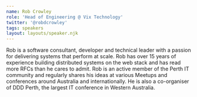 ```yaml
---
name: Rob Crowley
role: 'Head of Engineering @ Vix Technology'
twitter: '@robdcrowley'
tags: speakers
layout: layouts/speaker.njk
---
```


Rob is a software consultant, developer and technical leader with a passion for delivering systems that perform at scale. Rob has over 15 years of experience building distributed systems on the web stack and has read more RFCs than he cares to admit. Rob is an active member of the Perth IT community and regularly shares his ideas at various Meetups and conferences around Australia and internationally. He is also a co-organiser of DDD Perth, the largest IT conference in Western Australia. 